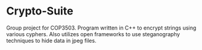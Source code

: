 # Crypto-Suite
Group project for COP3503. Program written in C++ to encrypt strings using various cyphers.
Also utilizes open frameworks to use steganography techniques to hide data in jpeg files. 
